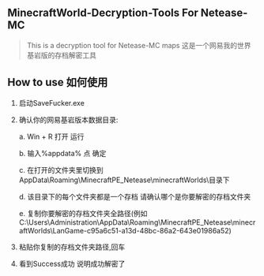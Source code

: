 ## MinecraftWorld-Decryption-Tools For Netease-MC

> This is a decryption tool for Netease-MC maps
这是一个网易我的世界基岩版的存档解密工具

## How to use 如何使用

1. 启动SaveFucker.exe

2. 确认你的网易基岩版本数据目录: 
    
    a. Win + R 打开 运行
    
    b. 输入%appdata% 点 确定
    
    c. 在打开的文件夹里切换到 AppData\Roaming\MinecraftPE_Netease\minecraftWorlds\目录下
    
    d. 该目录下的每个文件夹都是一个存档 请确认哪个是你要解密的存档文件夹
   
   e. 复制你要解密的存档文件夹全路径(例如C:\Users\Administration\AppData\Roaming\MinecraftPE_Netease\minecraftWorlds\LanGame-c95a6c51-a13d-48bc-86a2-643e01986a52\)

3. 粘贴你复制的存档文件夹路径,回车

4. 看到Success成功 说明成功解密了

